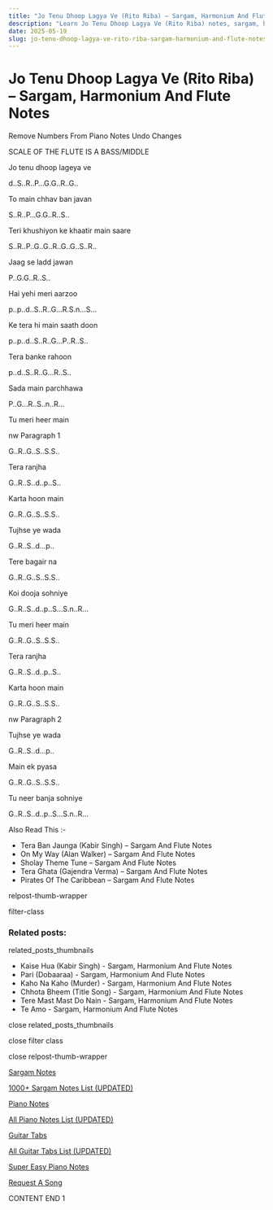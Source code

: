 ```yaml
---
title: "Jo Tenu Dhoop Lagya Ve (Rito Riba) – Sargam, Harmonium And Flute Notes"
description: "Learn Jo Tenu Dhoop Lagya Ve (Rito Riba) notes, sargam, harmonium notations and flute notes. Easy step-by-step tutorial for beginners."
date: 2025-05-19
slug: jo-tenu-dhoop-lagya-ve-rito-riba-sargam-harmonium-and-flute-notes
---
```


# Jo Tenu Dhoop Lagya Ve (Rito Riba) – Sargam, Harmonium And Flute Notes

Remove Numbers From Piano Notes
Undo Changes

SCALE OF THE FLUTE IS A BASS/MIDDLE

Jo tenu dhoop lageya ve

d..S..R..P…G.G..R..G..

To main chhav ban javan

S..R..P…G.G..R..S..

Teri khushiyon ke khaatir main saare

S..R..P..G..G..R..G..G..S..R..

Jaag se ladd jawan

P..G.G..R..S..

Hai yehi meri aarzoo

p..p..d..S..R..G…R.S.n…S…

Ke tera hi main saath doon

p..p..d..S..R..G…P..R..S..

Tera banke rahoon

p..d..S..R..G…R..S..

Sada main parchhawa

P..G…R..S..n..R…

Tu meri heer main

nw Paragraph 1

G..R..G..S..S.S..

Tera ranjha

G..R..S..d..p..S..

Karta hoon main

G..R..G..S..S.S..

Tujhse ye wada

G..R..S..d…p..

Tere bagair na

G..R..G..S..S.S..

Koi dooja sohniye

G..R..S..d..p..S…S.n..R…

Tu meri heer main

G..R..G..S..S.S..

Tera ranjha

G..R..S..d..p..S..

Karta hoon main

G..R..G..S..S.S..

nw Paragraph 2

Tujhse ye wada

G..R..S..d…p..

Main ek pyasa

G..R..G..S..S.S..

Tu neer banja sohniye

G..R..S..d..p..S…S.n..R…

Also Read This :-

* Tera Ban Jaunga (Kabir Singh) – Sargam And Flute Notes
* On My Way (Alan Walker) – Sargam And Flute Notes
* Sholay Theme Tune – Sargam And Flute Notes
* Tera Ghata (Gajendra Verma) – Sargam And Flute Notes
* Pirates Of The Caribbean – Sargam And Flute Notes

relpost-thumb-wrapper

filter-class

### Related posts:

related_posts_thumbnails

* Kaise Hua (Kabir Singh) - Sargam, Harmonium And Flute Notes
* Pari (Dobaaraa) - Sargam, Harmonium And Flute Notes
* Kaho Na Kaho (Murder) - Sargam, Harmonium And Flute Notes
* Chhota Bheem (Title Song) - Sargam, Harmonium And Flute Notes
* Tere Mast Mast Do Nain - Sargam, Harmonium And Flute Notes
* Te Amo - Sargam, Harmonium And Flute Notes

close related_posts_thumbnails

close filter class

close relpost-thumb-wrapper

[Sargam Notes](https://www.notationsworld.com/sargam-notes.html)

[1000+ Sargam Notes List (UPDATED)](https://www.notationsworld.com/all-songs-list-sargam-notes.html)

[Piano Notes](https://www.notationsworld.com/piano-notes.html)

[All Piano Notes List (UPDATED)](https://www.notationsworld.com/all-songs-list-piano-notes.html)

[Guitar Tabs](https://www.notationsworld.com/guitar-tabs.html)

[All Guitar Tabs List (UPDATED)](https://www.notationsworld.com/all-songs-list-guitar-tabs.html)

[Super Easy Piano Notes](https://studywall.in/)

[Request A Song](https://www.notationsworld.com/request-a-song.html)

CONTENT END 1

